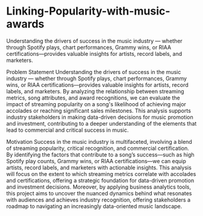 # Linking-Popularity-with-music-awards
Understanding the drivers of success in the music industry — whether through Spotify plays, chart performances, Grammy wins, or RIAA certifications—provides valuable insights for artists, record labels, and marketers.

Problem Statement
Understanding the drivers of success in the music industry — whether through Spotify plays, chart performances, Grammy wins, or RIAA certifications—provides valuable insights for artists, record labels, and marketers. By analyzing the relationship between streaming metrics, song attributes, and award recognitions, we can evaluate the impact of streaming popularity on a song's likelihood of achieving major accolades or reaching significant sales milestones. This analysis supports industry stakeholders in making data-driven decisions for music promotion and investment, contributing to a deeper understanding of the elements that lead to commercial and critical success in music.

Motivation
Success in the music industry is multifaceted, involving a blend of streaming popularity, critical recognition, and commercial certification. By identifying the factors that contribute to a song’s success—such as high Spotify play counts, Grammy wins, or RIAA certifications—we can equip artists, record labels, and marketers with actionable insights. This analysis will focus on the extent to which streaming metrics correlate with accolades and certifications, offering a strategic foundation for data-driven promotion and investment decisions. Moreover, by applying business analytics tools, this project aims to uncover the nuanced dynamics behind what resonates with audiences and achieves industry recognition, offering stakeholders a roadmap to navigating an increasingly data-oriented music landscape.
